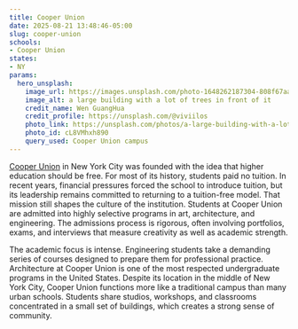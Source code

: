 ```yaml
---
title: Cooper Union
date: 2025-08-21 13:48:46-05:00
slug: cooper-union
schools:
- Cooper Union
states:
- NY
params:
  hero_unsplash:
    image_url: https://images.unsplash.com/photo-1648262187304-808f67aa4a65?crop=entropy&cs=tinysrgb&fit=max&fm=jpg&ixid=M3w3OTUzNDN8MHwxfHJhbmRvbXx8fHx8fHx8fDE3NTU4ODEzMjV8&ixlib=rb-4.1.0&q=80&w=1080
    image_alt: a large building with a lot of trees in front of it
    credit_name: Wen GuangHua
    credit_profile: https://unsplash.com/@viviilos
    photo_link: https://unsplash.com/photos/a-large-building-with-a-lot-of-trees-in-front-of-it-cL8VMhxh890
    photo_id: cL8VMhxh890
    query_used: Cooper Union campus
---
```



[Cooper Union](https://cooper.edu/) in New York City was founded with the idea that higher education should be free. For most of its history, students paid no tuition. In recent years, financial pressures forced the school to introduce tuition, but its leadership remains committed to returning to a tuition-free model. That mission still shapes the culture of the institution. Students at Cooper Union are admitted into highly selective programs in art, architecture, and engineering. The admissions process is rigorous, often involving portfolios, exams, and interviews that measure creativity as well as academic strength.

The academic focus is intense. Engineering students take a demanding series of courses designed to prepare them for professional practice. Architecture at Cooper Union is one of the most respected undergraduate programs in the United States. Despite its location in the middle of New York City, Cooper Union functions more like a traditional campus than many urban schools. Students share studios, workshops, and classrooms concentrated in a small set of buildings, which creates a strong sense of community.


